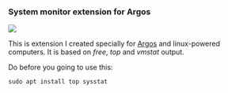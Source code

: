<h3>System monitor extension for Argos</h3>

<img src="http://i.imgur.com/77xclQE.png">

This is extension I created specially for [Argos](https://github.com/p-e-w/argos) and linux-powered computers.
It is based on *free*, *top* and *vmstat* output.

Do before you going to use this:

```sudo apt install top sysstat```
